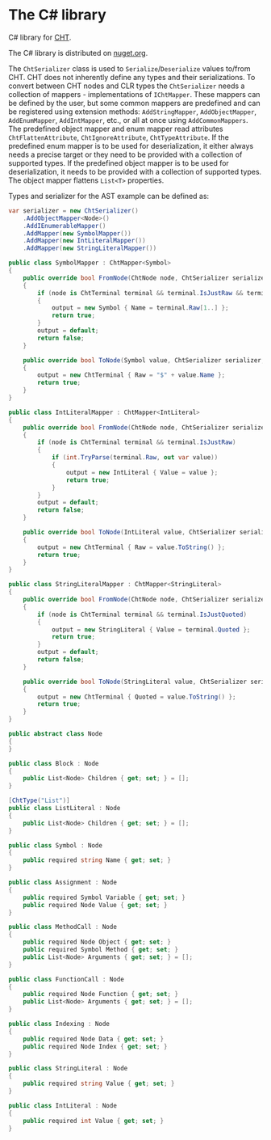 # The C# library

C# library for [CHT](https://github.com/MichalMarsalek/CHT).

The C# library is distributed on [nuget.org](https://www.nuget.org/packages/CompactHeterogeneousTree).

The `ChtSerializer` class is used to `Serialize`/`Deserialize` values to/from CHT. CHT does not inherently define any types and their serializations. To convert between CHT nodes and CLR types the `ChtSerializer` needs a collection of mappers - implementations of `IChtMapper`. These mappers can be defined by the user, but some common mappers are predefined and can be registered using extension methods: `AddStringMapper`, `AddObjectMapper`, `AddEnumMapper`, `AddIntMapper`, etc., or all at once using `AddCommonMappers`. The predefined object mapper and enum mapper read attributes `ChtFlattenAttribute`, `ChtIgnoreAttribute`, `ChtTypeAttribute`. If the predefined enum mapper is to be used for deserialization, it either always needs a precise target or they need to be provided with a collection of supported types. If the predefined object mapper is to be used for deserialization, it needs to be provided with a collection of supported types. The object mapper flattens `List<T>` properties.

Types and serializer for the AST example can be defined as:

```cs
var serializer = new ChtSerializer()
    .AddObjectMapper<Node>()
    .AddIEnumerableMapper()
    .AddMapper(new SymbolMapper())
    .AddMapper(new IntLiteralMapper())
    .AddMapper(new StringLiteralMapper())

public class SymbolMapper : ChtMapper<Symbol>
{
    public override bool FromNode(ChtNode node, ChtSerializer serializer, out Symbol output)
    {
        if (node is ChtTerminal terminal && terminal.IsJustRaw && terminal.Raw.StartsWith("$"))
        {
            output = new Symbol { Name = terminal.Raw[1..] };
            return true;
        }
        output = default;
        return false;
    }

    public override bool ToNode(Symbol value, ChtSerializer serializer, out ChtNode output)
    {
        output = new ChtTerminal { Raw = "$" + value.Name };
        return true;
    }
}

public class IntLiteralMapper : ChtMapper<IntLiteral>
{
    public override bool FromNode(ChtNode node, ChtSerializer serializer, out IntLiteral output)
    {
        if (node is ChtTerminal terminal && terminal.IsJustRaw)
        {
            if (int.TryParse(terminal.Raw, out var value))
            {
                output = new IntLiteral { Value = value };
                return true;
            }
        }
        output = default;
        return false;
    }

    public override bool ToNode(IntLiteral value, ChtSerializer serializer, out ChtNode output)
    {
        output = new ChtTerminal { Raw = value.ToString() };
        return true;
    }
}

public class StringLiteralMapper : ChtMapper<StringLiteral>
{
    public override bool FromNode(ChtNode node, ChtSerializer serializer, out StringLiteral output)
    {
        if (node is ChtTerminal terminal && terminal.IsJustQuoted)
        {
            output = new StringLiteral { Value = terminal.Quoted };
            return true;
        }
        output = default;
        return false;
    }

    public override bool ToNode(StringLiteral value, ChtSerializer serializer, out ChtNode output)
    {
        output = new ChtTerminal { Quoted = value.ToString() };
        return true;
    }
}

public abstract class Node
{
}

public class Block : Node
{
    public List<Node> Children { get; set; } = [];
}

[ChtType("List")]
public class ListLiteral : Node
{
    public List<Node> Children { get; set; } = [];
}

public class Symbol : Node
{
    public required string Name { get; set; }
}

public class Assignment : Node
{
    public required Symbol Variable { get; set; }
    public required Node Value { get; set; }
}

public class MethodCall : Node
{
    public required Node Object { get; set; }
    public required Symbol Method { get; set; }
    public List<Node> Arguments { get; set; } = [];
}

public class FunctionCall : Node
{
    public required Node Function { get; set; }
    public List<Node> Arguments { get; set; } = [];
}

public class Indexing : Node
{
    public required Node Data { get; set; }
    public required Node Index { get; set; }
}

public class StringLiteral : Node
{
    public required string Value { get; set; }
}

public class IntLiteral : Node
{
    public required int Value { get; set; }
}
```
